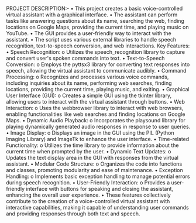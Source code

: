 PROJECT DESCRIPTION:-
•	This project creates a basic voice-controlled virtual assistant with a graphical interface.
•	The assistant can perform tasks like answering questions about its name, searching the web, finding locations on Google Maps, providing the current time, and playing music on YouTube.
•	The GUI provides a user-friendly way to interact with the assistant.
•	The script uses various external libraries to handle speech recognition, text-to-speech conversion, and web interactions.
Key Features:
•	Speech Recognition:
o	Utilizes the speech_recognition library to capture and convert user's spoken commands into text.
•	Text-to-Speech Conversion:
o	Employs the pyttsx3 library for converting text responses into speech, allowing the virtual assistant to communicate audibly.
•	Command Processing:
o	Recognizes and processes various voice commands, including inquiries about its name, performing web searches, finding locations, providing the current time, playing music, and exiting.
•	Graphical User Interface (GUI):
o	Creates a simple GUI using the tkinter library, allowing users to interact with the virtual assistant through buttons.
•	Web Interaction:
o	Uses the webbrowser library to interact with web browsers, enabling functionalities like web searches and finding locations on Google Maps.
•	Dynamic Audio Playback:
o	Incorporates the playsound library for playing dynamically generated audio responses in response to user queries.
•	Image Display:
o	Displays an image in the GUI using the PIL (Python Imaging Library) and ImageTk to enhance the user interface.
•	Time-related Functionality:
o	Utilizes the time library to provide information about the current time when prompted by the user.
•	Dynamic Text Updates:
o	Updates the text display area in the GUI with responses from the virtual assistant.
•	Modular Code Structure:
o	Organizes the code into functions and classes, promoting modularity and ease of maintenance.
•	Exception Handling:
o	Implements basic exception handling to manage potential errors during speech recognition.
•	User-Friendly Interaction:
o	Provides a user-friendly interface with buttons for speaking and closing the assistant, enhancing the overall user experience.
•	These features collectively contribute to the creation of a voice-controlled virtual assistant with interactive capabilities, making it capable of understanding user commands and providing responses through both text and speech.

